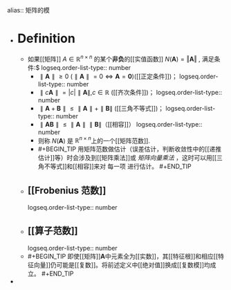 alias:: 矩阵的模

- # Definition
	- 如果[[矩阵]] $A\in\mathbb{R}^{n\times n}$ 的某个**非负**的[[实值函数]] $N(\boldsymbol A)=\Vert\boldsymbol A\Vert$ , 满足条件:$
	  logseq.order-list-type:: number
		- $\parallel\boldsymbol A\parallel\geqslant0$ ($\parallel \boldsymbol A\parallel=0\Longleftrightarrow \boldsymbol A=\boldsymbol 0$)([[正定条件]])；
		  logseq.order-list-type:: number
		- $\parallel c\boldsymbol A\parallel =|c|\parallel \boldsymbol A\parallel, c\in\mathbb{R}$ ([[齐次条件]])；
		  logseq.order-list-type:: number
		- $\parallel \boldsymbol A+\boldsymbol B\parallel\leqslant\parallel \boldsymbol A\parallel+\parallel \boldsymbol B\parallel$ ([[三角不等式]])；
		  logseq.order-list-type:: number
		- $\parallel \boldsymbol{AB} \parallel\leqslant\parallel \boldsymbol A\parallel\parallel\boldsymbol B\parallel$（[[相容]]）
		  logseq.order-list-type:: number
		- 则称 $N(\boldsymbol A)$ 是 $\mathbb{R}^{n\times n}$上的一个[[矩阵范数]].
		- #+BEGIN_TIP
		  用矩阵范数做估计（误差估计，判断收敛性中的[[递推估计]]等）时会涉及到[[矩阵乘法]]或 *矩阵向量乘法* ，这时可以用[[三角不等式]]和[[相容]]来对 每一项 进行估计。
		  #+END_TIP
	- ## [[Frobenius 范数]]
	  logseq.order-list-type:: number
	- ## [[算子范数]]
	  logseq.order-list-type:: number
	- #+BEGIN_TIP
	  即使[[矩阵]]$\boldsymbol A$中元素全为[[实数]]，其[[特征根]]和相应[[特征向量]]仍可能是[[复数]]。将前述定义中[[绝对值]]换成[[复数模]]均成立。 
	  #+END_TIP
-